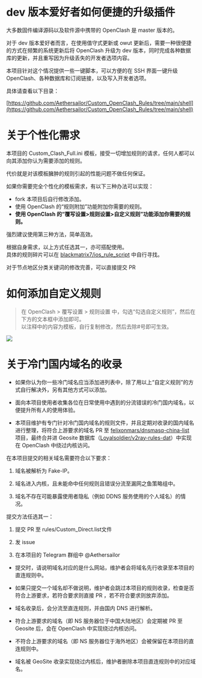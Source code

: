 # dev 版本爱好者如何便捷的升级插件  

大多数固件编译源码以及软件源中携带的 OpenClash 是 master 版本的。  

对于 dev 版本爱好者而言，在使用值守式更新或 owut 更新后，需要一种很便捷的方式在频繁的系统更新后将 OpenClash 升级为 dev 版本，同时完成各种数据库的更新，并且重写因为升级丢失的开发者选项内容。  

本项目针对这个情况提供一些一键脚本，可以方便的在 SSH 界面一键升级 OpenClash、各种数据库和订阅链接，以及写入开发者选项。  

具体请查看以下目录：  

[https://github.com/Aethersailor/Custom_OpenClash_Rules/tree/main/shell](https://github.com/Aethersailor/Custom_OpenClash_Rules/tree/main/shell)

# 关于个性化需求  

本项目的 Custom_Clash_Full.ini 模板，接受一切增加规则的请求，任何人都可以向其添加你认为需要添加的规则。  

代价就是对该模板臃肿的规则引起的性能问题不做任何保证。  


如果你需要完全个性化的模板需求，有以下三种办法可以实现：  

* fork 本项目后自行修改添加。  
* 使用 OpenClash 的“规则附加”功能附加你需要的规则。  
* **使用 OpenClash 的“覆写设置>规则设置>自定义规则”功能添加你需要的规则。**  

强烈建议使用第三种方法，简单高效。  

根据自身需求，以上方式任选其一，亦可搭配使用。  
具体的规则碎片可以在 [blackmatrix7/ios_rule_script](https://github.com/blackmatrix7/ios_rule_script) 中自行寻找。  

对于节点地区分类关键词的修改完善，可以直接提交 PR 

# 如何添加自定义规则  
> 在 OpenClash > 覆写设置 > 规则设置 中，勾选“勾选自定义规则”，然后在下方的文本框中添加即可。  
> 以注释中的内容为模板，自行复制修改，然后去除#号即可生效。  

![](../doc/openclash/pics/custom_rules.png)  

# 关于冷门国内域名的收录  

- 如果你认为你一些冷门域名应当添加进列表中，除了用以上“自定义规则”的方式自行解决外，另有其他方式可以添加。  

- 面向本项目使用者收集各位在日常使用中遇到的分流错误的冷门国内域名，以便提升所有人的使用体验。  

- 本项目维护有专门针对冷门国内域名的规则文件，并且定期对收录的国内域名进行整理，将符合上游要求的域名 PR 至 [felixonmars/dnsmasq-china-list](https://github.com/felixonmars/dnsmasq-china-list) 项目，最终合并进 Geosite 数据库（[Loyalsoldier/v2ray-rules-dat](https://github.com/Loyalsoldier/v2ray-rules-dat)）中实现在 OpenClash 中绕过内核访问。  

在本项目提交的相关域名需要符合以下要求：  

1. 域名被解析为 Fake-IP。  

2. 域名进入内核，且未能命中任何规则且错误分流至漏网之鱼策略组中。  

3. 域名不存在可能暴露使用者隐私（例如 DDNS 服务使用的个人域名）的情况。  

提交方法任选其一：  

1. 提交 PR 至 rules/Custom_Direct.list文件  
 
2. 发 issue  

3. 在本项目的 Telegram 群组中 @Aethersailor  

- 提交时，请说明域名对应的是什么网站，维护者会将域名先行收录至本项目的直连规则中。

- 如果只提交一个域名却不做说明，维护者会跳过本项目的规则收录，检查是否符合上游要求，若符合要求则直接 PR ，若不符合要求则放弃添加。  

- 域名收录后，会分流至直连规则，并由国内 DNS 进行解析。    

- 符合上游要求的域名（即 NS 服务器位于中国大陆地区）会定期被 PR 至 Geosite 后，会在 OpenClash 中实现绕过内核访问。  

- 不符合上游要求的域名（即 NS 服务器位于海外地区）会被保留在本项目的直连规则中。  

- 域名被 GeoSite 收录实现绕过内核后，维护者删除本项目直连规则中的对应域名。  